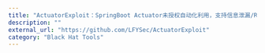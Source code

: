 ```yaml
---
title: "ActuatorExploit：SpringBoot Actuator未授权自动化利用，支持信息泄漏/RCE"
description: ""
external_url: "https://github.com/LFYSec/ActuatorExploit"
category: "Black Hat Tools"
---
```

